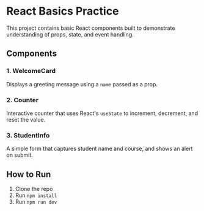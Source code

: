 # React Basics Practice

This project contains basic React components built to demonstrate understanding of props, state, and event handling.

## Components

### 1. WelcomeCard
Displays a greeting message using a `name` passed as a prop.

### 2. Counter
Interactive counter that uses React's `useState` to increment, decrement, and reset the value.

### 3. StudentInfo
A simple form that captures student name and course, and shows an alert on submit.

## How to Run
1. Clone the repo
2. Run `npm install`
3. Run `npm run dev`
